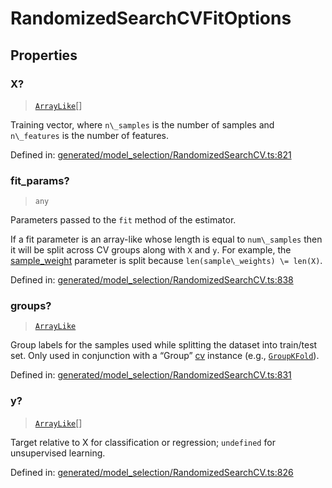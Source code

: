 # RandomizedSearchCVFitOptions

## Properties

### X?

> [`ArrayLike`](../types/ArrayLike.md)[]

Training vector, where `n\_samples` is the number of samples and `n\_features` is the number of features.

Defined in:  [generated/model\_selection/RandomizedSearchCV.ts:821](https://github.com/transitive-bullshit/scikit-learn-ts/blob/92ab806/packages/sklearn/src/generated/model_selection/RandomizedSearchCV.ts#L821)

### fit\_params?

> `any`

Parameters passed to the `fit` method of the estimator.

If a fit parameter is an array-like whose length is equal to `num\_samples` then it will be split across CV groups along with `X` and `y`. For example, the [sample\_weight](../../glossary.html#term-sample_weight) parameter is split because `len(sample\_weights) \= len(X)`.

Defined in:  [generated/model\_selection/RandomizedSearchCV.ts:838](https://github.com/transitive-bullshit/scikit-learn-ts/blob/92ab806/packages/sklearn/src/generated/model_selection/RandomizedSearchCV.ts#L838)

### groups?

> [`ArrayLike`](../types/ArrayLike.md)

Group labels for the samples used while splitting the dataset into train/test set. Only used in conjunction with a “Group” [cv](../../glossary.html#term-cv) instance (e.g., [`GroupKFold`](sklearn.model_selection.GroupKFold.html#sklearn.model_selection.GroupKFold "sklearn.model_selection.GroupKFold")).

Defined in:  [generated/model\_selection/RandomizedSearchCV.ts:831](https://github.com/transitive-bullshit/scikit-learn-ts/blob/92ab806/packages/sklearn/src/generated/model_selection/RandomizedSearchCV.ts#L831)

### y?

> [`ArrayLike`](../types/ArrayLike.md)[]

Target relative to X for classification or regression; `undefined` for unsupervised learning.

Defined in:  [generated/model\_selection/RandomizedSearchCV.ts:826](https://github.com/transitive-bullshit/scikit-learn-ts/blob/92ab806/packages/sklearn/src/generated/model_selection/RandomizedSearchCV.ts#L826)
